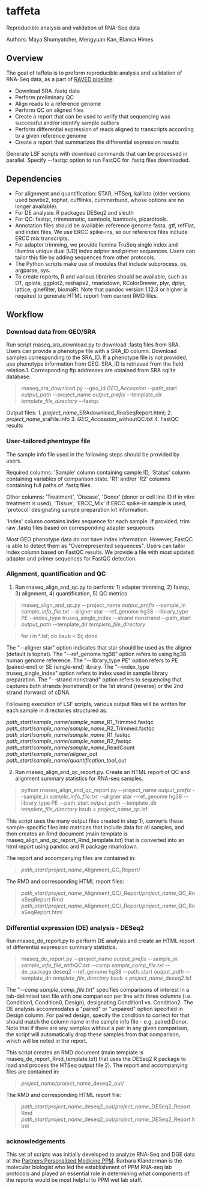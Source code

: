 taffeta
=======

Reproducible analysis and validation of RNA-Seq data

Authors: Maya Shumyatcher, Mengyuan Kan, Blanca Himes.

## Overview

The goal of taffeta is to preform reproducible analysis and validation of RNA-Seq data, as a part of [RAVED pipeline](https://github.com/HimesGroup/raved):
  * Download SRA .fastq data
  * Perform preliminary QC
  * Align reads to a reference genome
  * Perform QC on aligned files
  * Create a report that can be used to verify that sequencing was successful and/or identify sample outliers
  * Perform differential expression of reads aligned to transcripts according to a given reference genome
  * Create a report that summarizes the differential expression results

Generate LSF scripts with download commands that can be processed in parallel. Specify --fastqc option to run FastQC for .fastq files downloaded.

## Dependencies

* For alignment and quantification: STAR, HTSeq, kallisto (older versions used bowtie2, tophat, cufflinks, cummerbund, whose options are no longer available).
* For DE analysis: R packages DESeq2 and sleuth
* For QC: fastqc, trimmomatic, samtools, bamtools, picardtools.
* Annotation files should be available: reference genome fasta, gtf, refFlat, and index files. We use ERCC spike-ins, so our reference files include ERCC mix transcripts. 
* For adapter trimming, we provide Ilumina TruSeq single index and Illumina unique dual (UD) index adpter and primer sequences. Users can tailor this file by adding sequences from other protocols.
* The Python scripts make use of modules that include subprocess, os, argparse, sys.
* To create reports, R and various libraries should be available, such as DT, gplots, ggplot2, reshape2, rmarkdown, RColorBrewer, plyr, dplyr, lattice, ginefilter, biomaRt. Note that pandoc version 1.12.3 or higher is required to generate HTML report from current RMD files.

## Workflow

### Download data from GEO/SRA

Run script rnaseq\_sra\_download.py to download .fastq files from SRA. Users can provide a phenotype file with a SRA\_ID column. Download samples corresponding to the SRA\_ID. If a phenotype file is not provided, use phenotype information from GEO. SRA\_ID is retrieved from the field relation.1. Corresponding ftp addresses are obtained from SRA sqilte database.

> rnaseq\_sra\_download.py --geo\_id <i>GEO_Accession</i> --path\_start <i>output_path</i> --project\_name <i>output_prefix</i> --template\_dir <i>templete_file_directory</i> --fastqc

Output files: 1. <i>project_name</i>\_SRAdownload\_RnaSeqReport.html; 2. <i>project_name</i>\_sraFile.info 3. <i>GEO_Accession</i>\_withoutQC.txt 4. FastQC results


### User-tailored phentoype file

The sample info file used in the following steps should be provided by users.

Required columns: 'Sample' column containing sample ID, 'Status' column containing variables of comparison state. 'R1' and/or 'R2' columns containing full paths of .fastq files.

Other columns: 'Treatment', 'Disease', 'Donor' (donor or cell line ID if in vitro treatment is used), 'Tissue', 'ERCC\_Mix' if ERCC spike-in sample is used, 'protocol' designating sample preparation kit information.

'Index' column contains index sequence for each sample. If provided, trim raw .fastq files based on corresponding adapter sequences

Most GEO phenotype data do not have index information. However, FastQC is able to detect them as "Overrepresented sequences". Users can tailor Index column based on FastQC results. We provide a file with most updated adapter and primer sequences for FastQC detection.

### Alignment, quantification and QC

1) Run rnaseq\_align\_and\_qc.py to perform: 1) adapter trimming, 2) fastqc, 3) alignment, 4) quantification, 5) QC metrics 

> rnaseq\_align\_and\_qc.py --project\_name <i>output_prefix</i> --sample\_in <i>sample_info_file.txt</i> --aligner star --ref\_genome hg38 --library\_type PE --index\_type truseq\_single\_index --strand nonstrand --path\_start <i>output_path</i> --template\_dir <i>templete_file_directory</i>

> for i in *.lsf; do bsub < $i; done

The "--aligner star" option indicates that star should be used as the aligner (default is tophat). The "--ref\_genome hg38" option refers to using hg38 human genome reference. The "--library\_type PE" option refers to PE (paired-end) or SE (single-end) library. The "--index\_type truseq\_single\_index" option refers to index used in sample library preparation. The "--strand nonstrand" option refers to sequencing that captures both strands (nonstrand) or the 1st strand (reverse) or the 2nd strand (forward) of cDNA.


Following execution of LSF scripts, various output files will be written for each sample in directories structured as:

>
 <i>path_start</i>/<i>sample_name</i>/<i>sample_name</i>_R1_Trimmed.fastqc <br>
 <i>path_start</i>/<i>sample_name</i>/<i>sample_name</i>_R2_Trimmed.fastqc <br>
 <i>path_start</i>/<i>sample_name</i>/<i>sample_name</i>_R1_fastqc <br>
 <i>path_start</i>/<i>sample_name</i>/<i>sample_name</i>_R2_fastqc <br>
 <i>path_start</i>/<i>sample_name</i>/<i>sample_name</i>_ReadCount <br>
 <i>path_start</i>/<i>sample_name</i>/<i>aligner</i>_out <br>
 <i>path_start</i>/<i>sample_name</i>/<i>quantification_tool</i>_out <br>

2) Run rnaseq_align\_and\_qc\_report.py. Create an HTML report of QC and alignment summary statistics for RNA-seq samples.

> python rnaseq\_align\_and\_qc\_report.py  --project\_name <i>output_prefix</i> --sample\_in <i>sample_info_file.txt</i> --aligner star --ref\_genome hg38 --library\_type PE --path\_start <i>output_path</i> --template\_dir <i>templete_file_directory</i>
> bsub < <i>project_name</i>_qc.lsf
	
This script uses the many output files created in step 1), converts these sample-specific files into matrices that include data for all samples, and then creates an Rmd document (main template is rnaseq_align_and_qc_report_Rmd_template.txt) that is converted into an html report using pandoc and R package rmarkdown.

The report and accompanying files are contained in:

> <i>path_start</i>/<i>project_name</i>_Alignment_QC_Report/

The RMD and corresponding HTML report files:

> <i>path_start</i>/<i>project_name</i>_Alignment_QC/_Report/<i>project_name</i>_QC_RnaSeqReport.Rmd
> <i>path_start</i>/<i>project_name</i>_Alignment_QC/_Report/<i>project_name</i>_QC_RnaSeqReport.html

### Differential expression (DE) analysis - DESeq2

Run rnaseq_de_report.py to perform DE analysis and create an HTML report of differential expression summary statistics.

> rnaseq_de_report.py --project_name <i>output_prefix</i> --sample_in <i>sample_info_file_withQC.txt</i> --comp <i>sample_comp_file.txt</i> --de_package deseq2 --ref_genome hg38 --path_start <i>output_path</i> --template_dir <i>templete_file_directory</i> bsub < <i>project_name</i>_deseq2.lsf

The "--comp <i>sample_comp_file.txt</i>" specifies comparisons of interest in a tab-delimited text file with one comparison per line with three columns (i.e. Condition1, Condition0, Design), designating Condition1 vs. Condition2. The DE analysis accommodates a "paired" or "unpaired" option specified in Design column. For paired design, specify the condition to correct for that should match the column name in the sample info file - e.g. paired:Donor. Note that if there are any samples without a pair in any given comparison, the script will automatically drop these samples from that comparison, which will be noted in the report.

This script creates an RMD document (main template is rnaseq_de_report_Rmd_template.txt) that uses the DESeq2 R package to load and process the HTSeq output file 2). The report and accompanying files are contained in:

> <i>project_name</i>/<i>project_name</i>_deseq2_out/

The RMD and corresponding HTML report file:

> <i>path_start</i>/<i>project_name</i>_deseq2_out/<i>project_name</i>_DESeq2_Report.Rmd
> <i>path_start</i>/<i>project_name</i>_deseq2_out/<i>project_name</i>_DESeq2_Report.html
	
### acknowledgements
This set of scripts was initially developed to analyze RNA-Seq and DGE data at the [Partners Personalized Medicine PPM](http://pcpgm.partners.org/). Barbara Klanderman is the molecular biologist who led the establishment of PPM RNA-seq lab protocols and played an essential role in determining what components of the reports would be most helpful to PPM wet lab staff. 

